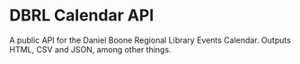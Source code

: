 DBRL Calendar API
============

A public API for the Daniel Boone Regional Library Events Calendar. Outputs HTML, CSV and JSON, among other things.
